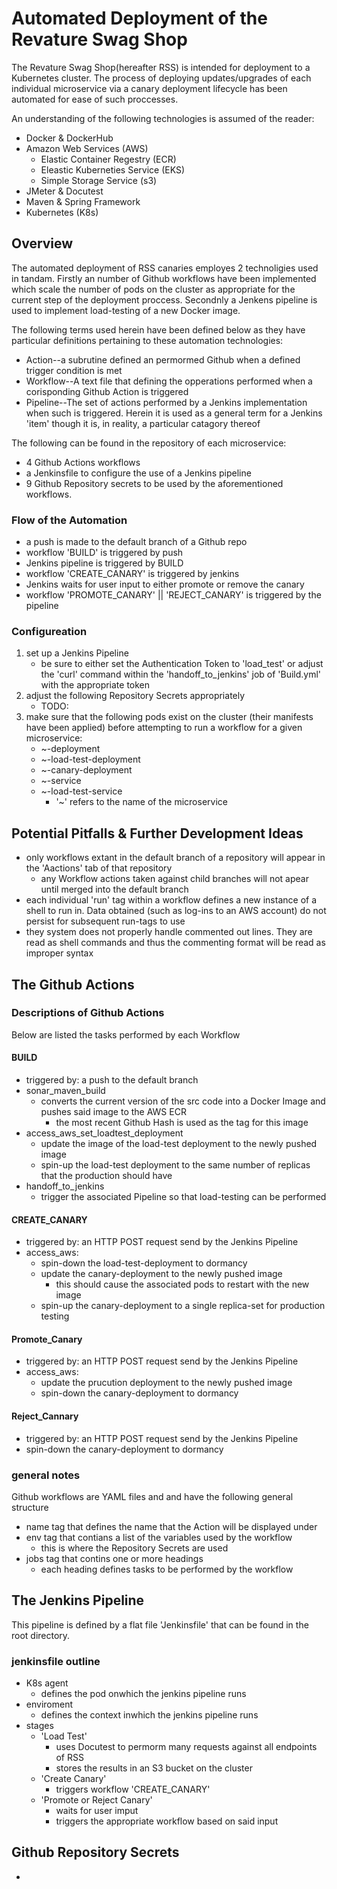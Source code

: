 # Automated Deployment of the Revature Swag Shop
The Revature Swag Shop(hereafter RSS) is intended for deployment to a Kubernetes cluster. The process of deploying updates/upgrades of each individual microservice via a canary deployment lifecycle has been automated for ease of such proccesses. 

An understanding of the following technologies is assumed of the reader: 
* Docker & DockerHub 
* Amazon Web Services (AWS)
    * Elastic Container Regestry (ECR) 
    * Eleastic Kuberneties Service (EKS) 
    * Simple Storage Service (s3)
* JMeter & Docutest 
* Maven & Spring Framework
* Kubernetes (K8s)

## Overview
The automated deployment of RSS canaries employes 2 technoligies used in tandam.  Firstly an number of Github workflows have been implemented which scale the number of pods on the cluster as appropriate for the current step of the deployment proccess.  Secondnly a Jenkens pipeline is used to implement load-testing of a new Docker image. 

The following terms used herein have been defined below as they have particular definitions pertaining to these automation technologies:
* Action--a subrutine defined an permormed Github when a defined trigger condition is met
* Workflow--A text file that defining the opperations performed when a corisponding Github Action is triggered
* Pipeline--The set of actions performed by a Jenkins implementation when such is triggered.  Herein it is used as a general term for a Jenkins 'item' though it is, in reality, a particular catagory thereof

The following can be found in the repository of each microservice:
* 4 Github Actions workflows 
* a Jenkinsfile to configure the use of a Jenkins pipeline
* 9 Github Repository secrets to be used by the aforementioned workflows.

### Flow of the Automation
* a push is made to the default branch of a Github repo
* workflow 'BUILD' is triggered by push
* Jenkins pipeline is triggered by BUILD
* workflow 'CREATE_CANARY' is triggered by jenkins
* Jenkins waits for user input to either promote or remove the canary
* workflow 'PROMOTE_CANARY' || 'REJECT_CANARY' is triggered by the pipeline

### Configureation
1. set up a Jenkins Pipeline
    * be sure to either set the Authentication Token to 'load_test' or adjust the  'curl' command within the 'handoff_to_jenkins' job of 'Build.yml' with the appropriate token
2. adjust the following Repository Secrets appropriately
    * TODO: 
3. make sure that the following pods exist on the cluster (their manifests have been applied) before attempting to run a workflow for a given microservice:
    * ~-deployment
    * ~-load-test-deployment
    * ~-canary-deployment
    * ~-service
    * ~-load-test-service
        * '~' refers to the name of the microservice

## Potential Pitfalls & Further Development Ideas
* only workflows extant in the default branch of a repository will appear in the 'Aactions' tab of that repository
    * any Workflow actions taken against child branches will not apear until merged into the default branch
* each individual 'run' tag within a workflow defines a new instance of a shell to run in.  Data obtained (such as log-ins to an AWS account) do not persist for subsequent run-tags to use
* they system does not properly handle commented out lines. They are read as shell commands and thus the commenting format will be read as improper syntax

## The Github Actions

### Descriptions of Github Actions
Below are listed the tasks performed by each Workflow

#### BUILD
* triggered by: a push to the default branch
* sonar_maven_build
    * converts the current version of the src code into a Docker Image and pushes said image to the AWS ECR
        * the most recent Github Hash is used as the tag for this image
* access_aws_set_loadtest_deployment
    * update the image of the load-test deployment to the newly pushed image
    * spin-up the load-test deployment to the same number of replicas that the production should have
* handoff_to_jenkins
    * trigger the associated Pipeline so that load-testing can be performed

#### CREATE_CANARY
* triggered by: an HTTP POST request send by the Jenkins Pipeline
* access_aws:
    * spin-down the load-test-deployment to dormancy
    * update the canary-deployment to the newly pushed image
        * this should cause the associated pods to restart with the new image
    * spin-up the canary-deployment to a single replica-set for production testing

#### Promote_Canary
* triggered by: an HTTP POST request send by the Jenkins Pipeline
* access_aws:
    * update the prucution deployment to the newly pushed image
    * spin-down the canary-deployment to dormancy

#### Reject_Cannary
* triggered by: an HTTP POST request send by the Jenkins Pipeline
* spin-down the canary-deployment to dormancy

### general notes
Github workflows are YAML files and and have the following general structure
* name tag that defines the name that the Action will be displayed under
* env tag that contians a list of the variables used by the workflow
    * this is where the Repository Secrets are used
* jobs tag that contins one or more headings
    * each heading defines tasks to be performed by the workflow

## The Jenkins Pipeline
This pipeline is defined by a flat file 'Jenkinsfile' that can be found in the root directory.  

### jenkinsfile outline
* K8s agent
    * defines the pod onwhich the jenkins pipeline runs
* enviroment
    * defines the context inwhich the jenkins pipeline runs
* stages
    * 'Load Test'
        * uses Docutest to permorm many requests against all endpoints of RSS
        * stores the results in an S3 bucket on the cluster
    * 'Create Canary'
        * triggers workflow 'CREATE_CANARY'
    * 'Promote or Reject Canary'
        * waits for user imput 
        * triggers the appropriate workflow based on said input

## Github Repository Secrets
* 

